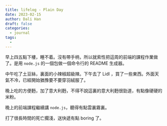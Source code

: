 ```yaml
---
title: lifelog - Plain Day
date: 2023-02-15
author: Dali Han
draft: false
categories:
  - journal
tags:
  - 
---
```


早上四五點下樓，睡不着。沒有帶手柄，所以就索性把這周的前端的課程作業做了。是用 `node.js` 的一個包做一個命令行的 README 生成器。

中午吃了土豆絲，裏面的小辣椒超級辣。下午去了 Lidl ，買了一些東西。外面天氣不冷，已經開始猶豫要不要穿羽絨服了。

晚上吃的方便麪，加了意大利麪，不得不說這裏的意大利麪很勁道，有點像硬硬的米粉。

晚上的前端課程繼續講 `node.js`，聽得有點雲裏霧裏。

打了很長時間的死亡擱淺，送快遞有點 boring 了。